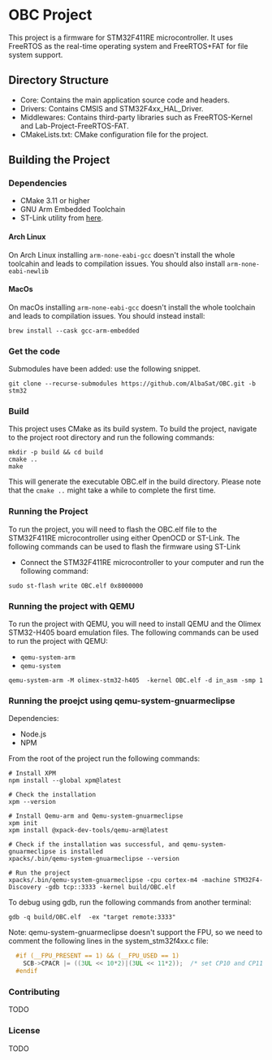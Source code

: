 # OBC Project

This project is a firmware for STM32F411RE microcontroller. It uses FreeRTOS as the real-time operating system and
FreeRTOS+FAT for file system support.

## Directory Structure

- Core: Contains the main application source code and headers.
- Drivers: Contains CMSIS and STM32F4xx_HAL_Driver.
- Middlewares: Contains third-party libraries such as FreeRTOS-Kernel and Lab-Project-FreeRTOS-FAT.
- CMakeLists.txt: CMake configuration file for the project.

## Building the Project

### Dependencies

- CMake 3.11 or higher
- GNU Arm Embedded Toolchain
- ST-Link utility from [here](https://github.com/stlink-org/stlink).

#### Arch Linux

On Arch Linux installing `arm-none-eabi-gcc` doesn't install the whole toolcahin and leads to compilation issues.
You should also install `arm-none-eabi-newlib`

#### MacOs

On macOs installing `arm-none-eabi-gcc` doesn't install the whole toolchain and leads to compilation issues.
You should instead install:

```shell
brew install --cask gcc-arm-embedded
```

### Get the code

Submodules have been added: use the following snippet.

```shell
git clone --recurse-submodules https://github.com/AlbaSat/OBC.git -b stm32
```

### Build

This project uses CMake as its build system. To build the project, navigate to the project root directory and run the
following commands:

```shell
mkdir -p build && cd build
cmake ..
make
```

This will generate the executable OBC.elf in the build directory.
Please note that the `cmake ..` might take a while to complete the first time.

### Running the Project

To run the project, you will need to flash the OBC.elf file to the STM32F411RE microcontroller using either OpenOCD or
ST-Link. The following commands can be used to flash the firmware using ST-Link

- Connect the STM32F411RE microcontroller to your computer and run the following command:

```shell
sudo st-flash write OBC.elf 0x8000000
```

### Running the project with QEMU

To run the project with QEMU, you will need to install QEMU and the Olimex STM32-H405 board emulation files. The
following commands can be used to run the project with QEMU:

- `qemu-system-arm`
- `qemu-system`

```shell
qemu-system-arm -M olimex-stm32-h405  -kernel OBC.elf -d in_asm -smp 1
```

### Running the proejct using qemu-system-gnuarmeclipse

Dependencies:

- Node.js
- NPM

From the root of the project run the following commands:

```shell
# Install XPM
npm install --global xpm@latest

# Check the installation
xpm --version

# Install Qemu-arm and Qemu-system-gnuarmeclipse
xpm init
xpm install @xpack-dev-tools/qemu-arm@latest 

# Check if the installation was successful, and qemu-system-gnuarmeclipse is installed
xpacks/.bin/qemu-system-gnuarmeclipse --version

# Run the project
xpacks/.bin/qemu-system-gnuarmeclipse -cpu cortex-m4 -machine STM32F4-Discovery -gdb tcp::3333 -kernel build/OBC.elf
```

To debug using gdb, run the following commands from another terminal:

```shell
gdb -q build/OBC.elf  -ex "target remote:3333"
```


Note: qemu-system-gnuarmeclipse doesn't support the FPU, so we need to comment the following lines in the system_stm32f4xx.c file:
```c
  #if (__FPU_PRESENT == 1) && (__FPU_USED == 1)
    SCB->CPACR |= ((3UL << 10*2)|(3UL << 11*2));  /* set CP10 and CP11 Full Access */
  #endif
 ```
### Contributing

TODO

### License

TODO
